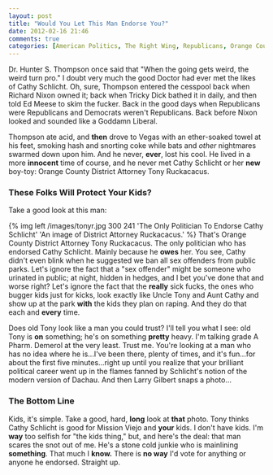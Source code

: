 ```yaml
---
layout: post
title: "Would You Let This Man Endorse You?"
date: 2012-02-16 21:46
comments: true
categories: [American Politics, The Right Wing, Republicans, Orange County, Mission Viejo, Cathy Schlicht, D. A. Tony Ruckacacus, Dr. Hunter S. Thompson]
---
```


Dr. Hunter S. Thompson once said that "When the going gets weird, the weird turn pro." I doubt very much the good Doctor had ever met the likes of Cathy Schlicht. Oh, sure, Thompson entered the cesspool back when Richard Nixon owned it; back when Tricky Dick bathed it in daily, and then told Ed Meese to skim the fucker. Back in the good days when Republicans were Republicans and Democrats weren't Republicans. Back before Nixon looked and sounded like a Goddamn Liberal.

Thompson ate acid, and **then** drove to Vegas with an ether-soaked towel at his feet, smoking hash and snorting coke while bats and *other* nightmares swarmed down upon him. And he never, **ever**, lost his cool. He lived in a more **innocent** time of course, and he never met Cathy Schlicht or her **new** boy-toy: Orange County District Attorney Tony Ruckacacus.

<!-- more -->

### These Folks Will Protect Your Kids?

Take a good look at this man:

{% img left /images/tonyr.jpg 300 241 'The Only Politician To Endorse Cathy Schlicht' 'An image of District Attorney Ruckacacus.' %} That's Orange County District Attorney Tony Ruckacacus. The only politician who has endorsed Cathy Schlicht. Mainly because he **owes** her. You see, Cathy didn't even blink when he suggested we ban all sex offenders from public parks.  Let's ignore the fact that a "sex offender" might be someone who urinated in public; at night, hidden in hedges, and I bet you've done that and worse right? Let's ignore the fact that the **really** sick fucks, the ones who bugger kids just for kicks, look exactly like Uncle Tony and Aunt Cathy and show up at the park **with** the kids they plan on raping. And they do that each and **every** time. 

Does old Tony look like a man you could trust? I'll tell you what I see: old Tony is **on** something; he's on something **pretty** heavy. I'm talking grade A Pharm. Demerol at the very least. Trust me. You're looking at a man who has no idea where he is...I've been there, plenty of times, and it's fun...for about the first five minutes...right up until you realize that your brilliant political career went up in the flames fanned by Schlicht's notion of the modern version of Dachau. And then Larry Gilbert snaps a photo...

### The Bottom Line

Kids, it's simple. Take a good, hard, **long** look at **that** photo. Tony thinks Cathy Schlicht is good for Mission Viejo and **your** kids. I don't have kids. I'm **way** too selfish for "the kids thing," but, and here's the deal: that man scares the snot out of me. He's a stone cold junkie who is mainlining **something**. That much I **know.** There is **no way** I'd vote for anything or anyone he endorsed. Straight up. 